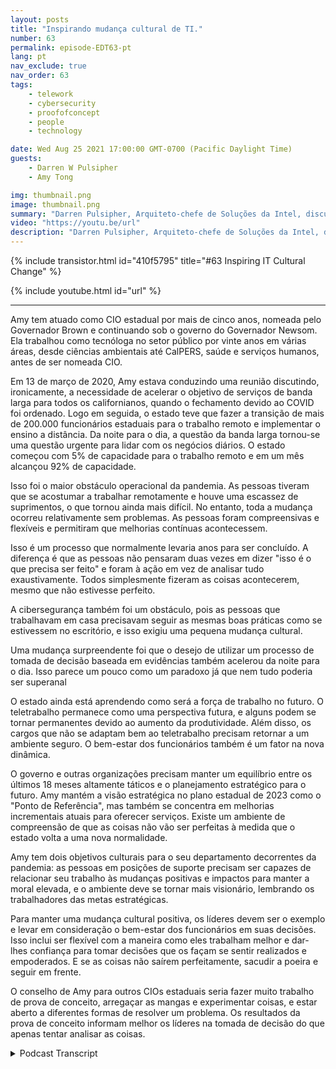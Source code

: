 ```yaml
---
layout: posts
title: "Inspirando mudança cultural de TI."
number: 63
permalink: episode-EDT63-pt
lang: pt
nav_exclude: true
nav_order: 63
tags:
    - telework
    - cybersecurity
    - proofofconcept
    - people
    - technology

date: Wed Aug 25 2021 17:00:00 GMT-0700 (Pacific Daylight Time)
guests:
    - Darren W Pulsipher
    - Amy Tong

img: thumbnail.png
image: thumbnail.png
summary: "Darren Pulsipher, Arquiteto-chefe de Soluções da Intel, discute a inspiração da mudança cultural com Amy Tong, CIO do estado da Califórnia, após a pandemia de COVID."
video: "https://youtu.be/url"
description: "Darren Pulsipher, Arquiteto-chefe de Soluções da Intel, discute a inspiração da mudança cultural com Amy Tong, CIO do estado da Califórnia, após a pandemia de COVID."
---
```


<div>
{% include transistor.html id="410f5795" title="#63 Inspiring IT Cultural Change" %}

{% include youtube.html id="url" %}
</div>

---

Amy tem atuado como CIO estadual por mais de cinco anos, nomeada pelo Governador Brown e continuando sob o governo do Governador Newsom. Ela trabalhou como tecnóloga no setor público por vinte anos em várias áreas, desde ciências ambientais até CalPERS, saúde e serviços humanos, antes de ser nomeada CIO.

Em 13 de março de 2020, Amy estava conduzindo uma reunião discutindo, ironicamente, a necessidade de acelerar o objetivo de serviços de banda larga para todos os californianos, quando o fechamento devido ao COVID foi ordenado. Logo em seguida, o estado teve que fazer a transição de mais de 200.000 funcionários estaduais para o trabalho remoto e implementar o ensino a distância. Da noite para o dia, a questão da banda larga tornou-se uma questão urgente para lidar com os negócios diários. O estado começou com 5% de capacidade para o trabalho remoto e em um mês alcançou 92% de capacidade.

Isso foi o maior obstáculo operacional da pandemia. As pessoas tiveram que se acostumar a trabalhar remotamente e houve uma escassez de suprimentos, o que tornou ainda mais difícil. No entanto, toda a mudança ocorreu relativamente sem problemas. As pessoas foram compreensivas e flexíveis e permitiram que melhorias contínuas acontecessem.

Isso é um processo que normalmente levaria anos para ser concluído. A diferença é que as pessoas não pensaram duas vezes em dizer "isso é o que precisa ser feito" e foram à ação em vez de analisar tudo exaustivamente. Todos simplesmente fizeram as coisas acontecerem, mesmo que não estivesse perfeito.

A cibersegurança também foi um obstáculo, pois as pessoas que trabalhavam em casa precisavam seguir as mesmas boas práticas como se estivessem no escritório, e isso exigiu uma pequena mudança cultural.

Uma mudança surpreendente foi que o desejo de utilizar um processo de tomada de decisão baseada em evidências também acelerou da noite para o dia. Isso parece um pouco como um paradoxo já que nem tudo poderia ser superanal

O estado ainda está aprendendo como será a força de trabalho no futuro. O teletrabalho permanece como uma perspectiva futura, e alguns podem se tornar permanentes devido ao aumento da produtividade. Além disso, os cargos que não se adaptam bem ao teletrabalho precisam retornar a um ambiente seguro. O bem-estar dos funcionários também é um fator na nova dinâmica.

O governo e outras organizações precisam manter um equilíbrio entre os últimos 18 meses altamente táticos e o planejamento estratégico para o futuro. Amy mantém a visão estratégica no plano estadual de 2023 como o "Ponto de Referência", mas também se concentra em melhorias incrementais atuais para oferecer serviços. Existe um ambiente de compreensão de que as coisas não vão ser perfeitas à medida que o estado volta a uma nova normalidade.

Amy tem dois objetivos culturais para o seu departamento decorrentes da pandemia: as pessoas em posições de suporte precisam ser capazes de relacionar seu trabalho às mudanças positivas e impactos para manter a moral elevada, e o ambiente deve se tornar mais visionário, lembrando os trabalhadores das metas estratégicas.

Para manter uma mudança cultural positiva, os líderes devem ser o exemplo e levar em consideração o bem-estar dos funcionários em suas decisões. Isso inclui ser flexível com a maneira como eles trabalham melhor e dar-lhes confiança para tomar decisões que os façam se sentir realizados e empoderados. E se as coisas não saírem perfeitamente, sacudir a poeira e seguir em frente.

O conselho de Amy para outros CIOs estaduais seria fazer muito trabalho de prova de conceito, arregaçar as mangas e experimentar coisas, e estar aberto a diferentes formas de resolver um problema. Os resultados da prova de conceito informam melhor os líderes na tomada de decisão do que apenas tentar analisar as coisas.



<details>
<summary> Podcast Transcript </summary>

<p></p>

</details>
